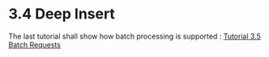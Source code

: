# 3.4 Deep Insert

The last tutorial shall show how batch processing is supported : [Tutorial 3.5 Batch Requests](3-6-BatchRequests.md)
